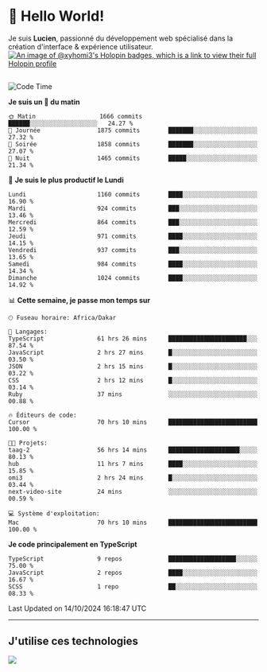 # 👋 Hello World!

Je suis **Lucien**, passionné du développement web spécialisé dans la création d'interface & expérience utilisateur.
[![An image of @xyhomi3's Holopin badges, which is a link to view their full Holopin profile](https://holopin.me/xyhomi3)](https://holopin.io/@xyhomi3)

##

<!--START_SECTION:waka-->
![Code Time](http://img.shields.io/badge/Code%20Time-2%2C305%20hrs%2056%20mins-blue)

**Je suis un 🐤 du matin** 

```text
🌞 Matin                  1666 commits        ██████░░░░░░░░░░░░░░░░░░░   24.27 % 
🌆 Journée                1875 commits        ███████░░░░░░░░░░░░░░░░░░   27.32 % 
🌃 Soirée                 1858 commits        ███████░░░░░░░░░░░░░░░░░░   27.07 % 
🌙 Nuit                   1465 commits        █████░░░░░░░░░░░░░░░░░░░░   21.34 % 
```
📅 **Je suis le plus productif le Lundi** 

```text
Lundi                    1160 commits        ████░░░░░░░░░░░░░░░░░░░░░   16.90 % 
Mardi                    924 commits         ███░░░░░░░░░░░░░░░░░░░░░░   13.46 % 
Mercredi                 864 commits         ███░░░░░░░░░░░░░░░░░░░░░░   12.59 % 
Jeudi                    971 commits         ████░░░░░░░░░░░░░░░░░░░░░   14.15 % 
Vendredi                 937 commits         ███░░░░░░░░░░░░░░░░░░░░░░   13.65 % 
Samedi                   984 commits         ████░░░░░░░░░░░░░░░░░░░░░   14.34 % 
Dimanche                 1024 commits        ████░░░░░░░░░░░░░░░░░░░░░   14.92 % 
```


📊 **Cette semaine, je passe mon temps sur** 

```text
🕑︎ Fuseau horaire: Africa/Dakar

💬 Langages: 
TypeScript               61 hrs 26 mins      ██████████████████████░░░   87.54 % 
JavaScript               2 hrs 27 mins       █░░░░░░░░░░░░░░░░░░░░░░░░   03.50 % 
JSON                     2 hrs 15 mins       █░░░░░░░░░░░░░░░░░░░░░░░░   03.22 % 
CSS                      2 hrs 12 mins       █░░░░░░░░░░░░░░░░░░░░░░░░   03.14 % 
Ruby                     37 mins             ░░░░░░░░░░░░░░░░░░░░░░░░░   00.88 % 

🔥 Éditeurs de code: 
Cursor                   70 hrs 10 mins      █████████████████████████   100.00 % 

🐱‍💻 Projets: 
taag-2                   56 hrs 14 mins      ████████████████████░░░░░   80.13 % 
hub                      11 hrs 7 mins       ████░░░░░░░░░░░░░░░░░░░░░   15.85 % 
omi3                     2 hrs 24 mins       █░░░░░░░░░░░░░░░░░░░░░░░░   03.44 % 
next-video-site          24 mins             ░░░░░░░░░░░░░░░░░░░░░░░░░   00.59 % 

💻 Système d'exploitation: 
Mac                      70 hrs 10 mins      █████████████████████████   100.00 % 
```

**Je code principalement en TypeScript** 

```text
TypeScript               9 repos             ███████████████████░░░░░░   75.00 % 
JavaScript               2 repos             ████░░░░░░░░░░░░░░░░░░░░░   16.67 % 
SCSS                     1 repo              ██░░░░░░░░░░░░░░░░░░░░░░░   08.33 % 
```




 Last Updated on 14/10/2024 16:18:47 UTC
<!--END_SECTION:waka-->
---

## J'utilise ces technologies

<p align="left">
  <a href="https://skillicons.dev">
    <img src="https://skillicons.dev/icons?i=ts,js,md,scss,tailwind,react,docker,express,astro,vite,nextjs,vercel,figma,ableton" />
  </a>
</p>

